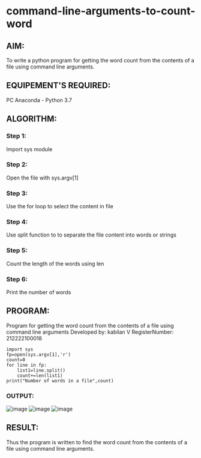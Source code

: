 # command-line-arguments-to-count-word
## AIM:
To write a python program for getting the word count from the contents of a file using command line arguments.
## EQUIPEMENT'S REQUIRED: 
PC
Anaconda - Python 3.7
## ALGORITHM: 
### Step 1:
Import sys module

### Step 2:
Open the file with sys.argv[1]

### Step 3:
Use the for loop to select the content in file

### Step 4:
Use split function to to separate the file content into words or strings

### Step 5:
Count the length of the words using len

### Step 6:
Print the number of words

## PROGRAM:
Program for getting the word count from the contents of a file using command line arguments
Developed by: kabilan V
RegisterNumber: 212222100018
```
import sys
fp=open(sys.argv[1],'r')
count=0
for line in fp:
    list1=line.split()
    count+=len(list1)
print("Number of words in a file",count)
```



### OUTPUT:
![image](https://github.com/kabilan22000284/command-line-arguments-to-count-word/assets/123469171/1bbe59aa-80e1-47be-90e8-77c18e1540ab)
![image](https://github.com/kabilan22000284/command-line-arguments-to-count-word/assets/123469171/e26f1ce1-34ff-4a1f-b769-7f0bb62d0edd)
![image](https://github.com/kabilan22000284/command-line-arguments-to-count-word/assets/123469171/84d6acba-6885-41ae-b9e4-90a80db759c0)




## RESULT:
Thus the program is written to find the word count from the contents of a file using command line arguments.
